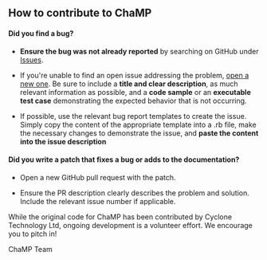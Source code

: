## How to contribute to ChaMP

#### **Did you find a bug?**

* **Ensure the bug was not already reported** by searching on GitHub under [Issues](https://github.com/CycloneTechnology/ChaMP/issues).

* If you're unable to find an open issue addressing the problem, [open a new one](https://github.com/CycloneTechnology/ChaMP/issues/new). Be sure to include a **title and clear description**, as much relevant information as possible, and a **code sample** or an **executable test case** demonstrating the expected behavior that is not occurring.

* If possible, use the relevant bug report templates to create the issue. Simply copy the content of the appropriate template into a .rb file, make the necessary changes to demonstrate the issue, and **paste the content into the issue description**

#### **Did you write a patch that fixes a bug or adds to the documentation?**

* Open a new GitHub pull request with the patch.

* Ensure the PR description clearly describes the problem and solution. Include the relevant issue number if applicable.

While the original code for ChaMP has been contributed by Cyclone Technology Ltd, ongoing development is a volunteer effort. We encourage you to pitch in!

ChaMP Team
